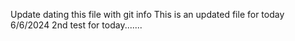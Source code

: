 Update dating this file with git info
This is an updated file for today 6/6/2024
2nd test for today.......
